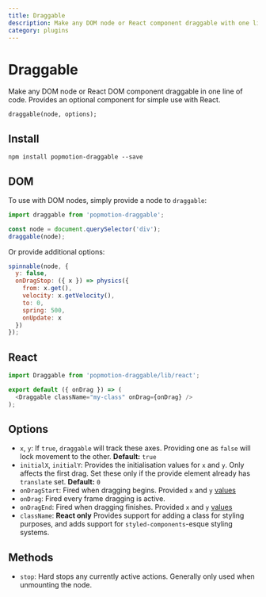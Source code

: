 ```yaml
---
title: Draggable
description: Make any DOM node or React component draggable with one line of code!
category: plugins
---
```


# Draggable

Make any DOM node or React DOM component draggable in one line of code. Provides an optional component for simple use with React.

```
draggable(node, options);
```

## Install

```
npm install popmotion-draggable --save
```

## DOM

To use with DOM nodes, simply provide a node to `draggable`:

```javascript
import draggable from 'popmotion-draggable';

const node = document.querySelector('div');
draggable(node);
```

Or provide additional options:

```javascript
spinnable(node, {
  y: false,
  onDragStop: ({ x }) => physics({
    from: x.get(),
    velocity: x.getVelocity(),
    to: 0,
    spring: 500,
    onUpdate: x
  })
});
```

## React

```javascript
import Draggable from 'popmotion-draggable/lib/react';

export default ({ onDrag }) => (
  <Draggable className="my-class" onDrag={onDrag} />
);
```

## Options
- `x`, `y`: If `true`, `draggable` will track these axes. Providing one as `false` will lock movement to the other. **Default:** `true`
- `initialX`, `initialY`: Provides the initialisation values for `x` and `y`. Only affects the first drag. Set these only if the provide element already has `translate` set. **Default:** `0`
- `onDragStart`: Fired when dragging begins. Provided `x` and `y` [values](/api/value)
- `onDrag`: Fired every frame dragging is active.
- `onDragEnd`: Fired when dragging finishes. Provided `x` and `y` [values](/api/value)
- `className`: **React only** Provides support for adding a class for styling purposes, and adds support for `styled-components`-esque styling systems.

## Methods

- `stop`: Hard stops any currently active actions. Generally only used when unmounting the node.
